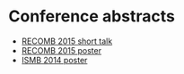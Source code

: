 Conference abstracts
================================================================================

+ [RECOMB 2015 short talk](recomb2015-talk.md)
+ [RECOMB 2015 poster](recomb2015-poster.md)
+ [ISMB 2014 poster](ismb2014-poster.md)
